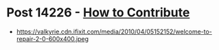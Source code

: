 # Post 14226 - [How to Contribute](https://www.ifixit.com/News/14226/how-to-contribute)

- https://valkyrie.cdn.ifixit.com/media/2010/04/05152152/welcome-to-repair-2-0-600x400.jpeg
